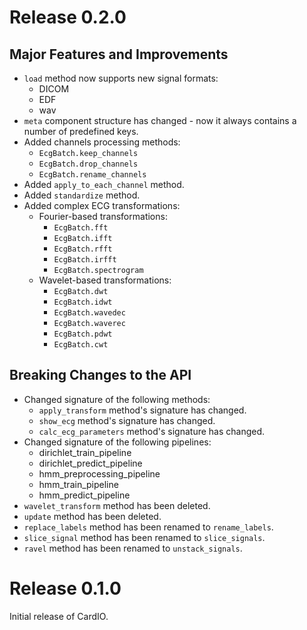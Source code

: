 # Release 0.2.0

## Major Features and Improvements
* `load` method now supports new signal formats:
	* DICOM
	* EDF
	* wav
* `meta` component structure has changed - now it always contains a number of predefined keys.
* Added channels processing methods:
	* `EcgBatch.keep_channels`
	* `EcgBatch.drop_channels`
	* `EcgBatch.rename_channels`
* Added `apply_to_each_channel` method.
* Added `standardize` method.
* Added complex ECG transformations:
	* Fourier-based transformations:
		* `EcgBatch.fft`
		* `EcgBatch.ifft`
		* `EcgBatch.rfft`
		* `EcgBatch.irfft`
		* `EcgBatch.spectrogram`
	* Wavelet-based transformations:
		* `EcgBatch.dwt`
		* `EcgBatch.idwt`
		* `EcgBatch.wavedec`
		* `EcgBatch.waverec`
		* `EcgBatch.pdwt`
		* `EcgBatch.cwt`

## Breaking Changes to the API
* Changed signature of the following methods:
	* `apply_transform` method's signature has changed.
	* `show_ecg` method's signature has changed.
	* `calc_ecg_parameters` method's signature has changed.
* Changed signature of the following pipelines:
	* dirichlet_train_pipeline
	* dirichlet_predict_pipeline
	* hmm_preprocessing_pipeline
	* hmm_train_pipeline
	* hmm_predict_pipeline
* `wavelet_transform` method has been deleted.
* `update` method has been deleted.
* `replace_labels` method has been renamed to `rename_labels`.
* `slice_signal` method has been renamed to `slice_signals`.
* `ravel` method has been renamed to `unstack_signals`.


# Release 0.1.0

Initial release of CardIO.
